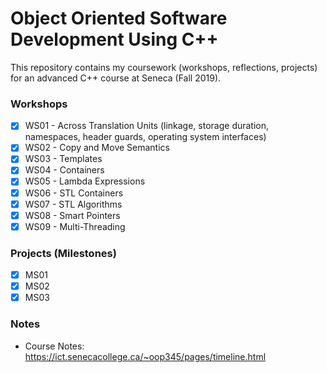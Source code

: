 # Object Oriented Software Development Using C++
This repository contains my coursework (workshops, reflections, projects) for an advanced C++ course at Seneca (Fall 2019).

### Workshops
- [x] WS01 - Across Translation Units (linkage, storage duration, namespaces, header guards, operating system interfaces)
- [x] WS02 - Copy and Move Semantics
- [x] WS03 - Templates
- [x] WS04 - Containers
- [x] WS05 - Lambda Expressions
- [x] WS06 - STL Containers
- [x] WS07 - STL Algorithms
- [x] WS08 - Smart Pointers
- [x] WS09 - Multi-Threading

### Projects (Milestones)
- [x] MS01
- [x] MS02
- [x] MS03

### Notes
- Course Notes: https://ict.senecacollege.ca/~oop345/pages/timeline.html
